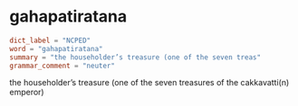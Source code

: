# gahapatiratana

``` toml
dict_label = "NCPED"
word = "gahapatiratana"
summary = "the householder’s treasure (one of the seven treas"
grammar_comment = "neuter"
```

the householder’s treasure (one of the seven treasures of the cakkavatti(n) emperor)

